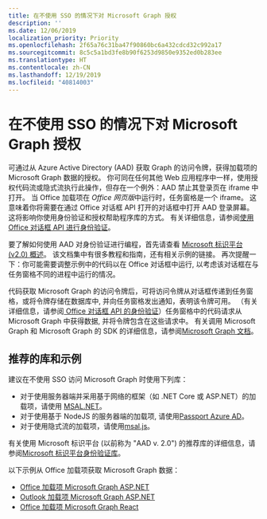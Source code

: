 ```yaml
---
title: 在不使用 SSO 的情况下对 Microsoft Graph 授权
description: ''
ms.date: 12/06/2019
localization_priority: Priority
ms.openlocfilehash: 2f65a76c31ba47f90860bc6a432cdcd32c992a17
ms.sourcegitcommit: 8c5c5a1bd3fe8b90f6253d9850e9352ed0b283ee
ms.translationtype: HT
ms.contentlocale: zh-CN
ms.lasthandoff: 12/19/2019
ms.locfileid: "40814003"
---
```

# <a name="authorize-to-microsoft-graph-without-sso"></a>在不使用 SSO 的情况下对 Microsoft Graph 授权

可通过从 Azure Active Directory (AAD) 获取 Graph 的访问令牌，获得加载项的 Microsoft Graph 数据的授权。 你可同在任何其他 Web 应用程序中一样，使用授权代码流或隐式流执行此操作，但存在一个例外：AAD 禁止其登录页在 iframe 中打开。 当 Office 加载项在 *Office 网页版*中运行时，任务窗格是一个 iframe。 这意味着你将需要在通过 Office 对话框 API 打开的对话框中打开 AAD 登录屏幕。 这将影响你使用身份验证和授权帮助程序库的方式。 有关详细信息，请参阅[使用 Office 对话框 API 进行身份验证](auth-with-office-dialog-api.md)。

要了解如何使用 AAD 对身份验证进行编程，首先请查看 [Microsoft 标识平台 (v2.0) 概述](/azure/active-directory/develop/v2-overview)。 该文档集中有很多教程和指南，还有相关示例的链接。 再次提醒一下：你可能需要调整示例中的代码以在 Office 对话框中运行, 以考虑该对话框在与任务窗格不同的进程中运行的情况。

代码获取 Microsoft Graph 的访问令牌后，可将访问令牌从对话框传递到任务窗格，或将令牌存储在数据库中, 并向任务窗格发出通知，表明该令牌可用。 （有关详细信息，请参阅[ Office 对话框 API 的身份验证](auth-with-office-dialog-api.md)）任务窗格中的代码请求从 Microsoft Graph 中获得数据, 并将令牌包含在这些请求中。 有关调用 Microsoft Graph 和 Microsoft Graph 的 SDK 的详细信息，请参阅[Microsoft Graph 文档](/graph/)。

## <a name="recommended-libraries-and-samples"></a>推荐的库和示例

建议在不使用 SSO 访问 Microsoft Graph 时使用下列库：

- 对于使用服务器端并采用基于网络的框架（如 .NET Core 或 ASP.NET）的加载项，请使用 [MSAL.NET](https://github.com/AzureAD/microsoft-authentication-library-for-dotnet/wiki#conceptual-documentation)。
- 对于使用基于 NodeJS 的服务器端的加载项, 请使用[Passport Azure AD](https://github.com/AzureAD/passport-azure-ad)。
- 对于使用隐式流的加载项，请使用[msal.js](https://github.com/AzureAD/microsoft-authentication-library-for-js/wiki)。

有关使用 Microsoft 标识平台 (以前称为 "AAD v. 2.0") 的推荐库的详细信息，请参阅[Microsoft 标识平台身份验证库](/azure/active-directory/develop/reference-v2-libraries)。

以下示例从 Office 加载项获取 Microsoft Graph 数据：

- [Office 加载项 Microsoft Graph ASP.NET](https://github.com/OfficeDev/PnP-OfficeAddins/tree/master/Samples/auth/Office-Add-in-Microsoft-Graph-ASPNET)
- [Outlook 加载项 Microsoft Graph ASP.NET](https://github.com/OfficeDev/PnP-OfficeAddins/tree/master/Samples/auth/Outlook-Add-in-Microsoft-Graph-ASPNET)
- [Office 加载项 Microsoft Graph React](https://github.com/OfficeDev/PnP-OfficeAddins/tree/master/Samples/auth/Office-Add-in-Microsoft-Graph-React)


